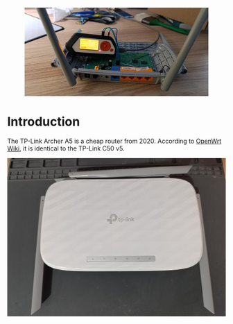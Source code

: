 <link rel="shortcut icon" type="image/x-icon" href="icon.ico">

<figure>  <img
            src="https://raw.githubusercontent.com/AndreiVladescu/TP-Link-Archer-A5-Analysis/refs/heads/main/images/banner.jpeg"
            alt="Exploiting the router"
        >  </figure>

# Introduction
The TP-Link Archer A5 is a cheap router from 2020. According to [OpenWrt Wiki](https://openwrt.org/toh/tp-link/archer_a5_v5), it is identical to the TP-Link C50 v5.

![case](https://raw.githubusercontent.com/AndreiVladescu/TP-Link-Archer-A5-Analysis/refs/heads/main/images/case.jpeg)
